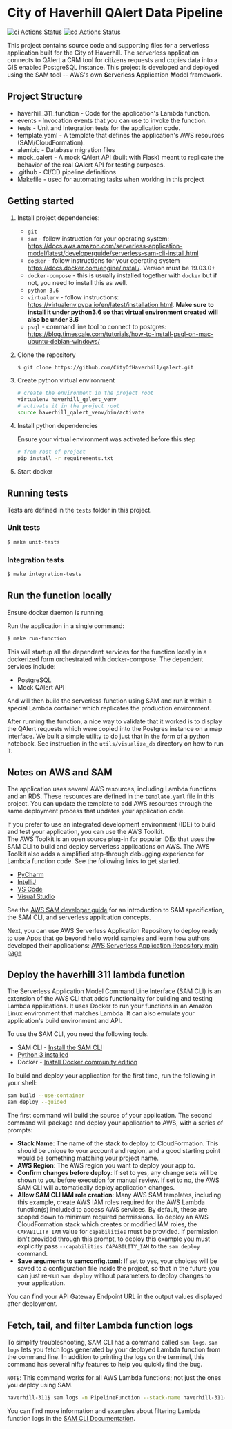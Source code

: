 # City of Haverhill QAlert Data Pipeline

[![ci Actions Status](https://github.com/CityOfHaverhill/qalert/workflows/ci/badge.svg)](https://github.com/CityOfHaverhill/qalert/actions) [![cd Actions Status](https://github.com/CityOfHaverhill/qalert/workflows/cd/badge.svg)](https://github.com/CityOfHaverhill/qalert/actions)

This project contains source code and supporting files for a serverless application built for the City of Haverhill.
The serverless application connects to QAlert a CRM tool for citizens requests and copies data into a GIS enabled PostgreSQL instance. This project is developed and deployed using the SAM tool -- AWS's own **S**erverless **A**pplication **M**odel framework.

## Project Structure
- haverhill_311_function - Code for the application's Lambda function.
- events - Invocation events that you can use to invoke the function.
- tests - Unit and Integration tests for the application code. 
- template.yaml - A template that defines the application's AWS resources (SAM/CloudFormation).
- alembic - Database migration files
- mock_qalert - A mock QAlert API (built with Flask) meant to replicate the behavior of the real QAlert API for testing purposes.
- .github - CI/CD pipeline definitions
- Makefile - used for automating tasks when working in this project

## Getting started
1. Install project dependencies:
    - `git`
    - `sam` - follow instruction for your operating system: https://docs.aws.amazon.com/serverless-application-model/latest/developerguide/serverless-sam-cli-install.html
    - `docker` - follow instructions for your operating system https://docs.docker.com/engine/install/. Version must be 19.03.0+
    - `docker-compose` - this is usually installed together with `docker` but if not, you need to install this as well.
    - `python 3.6`
    - `virtualenv` - follow instructions: https://virtualenv.pypa.io/en/latest/installation.html. **Make sure to install it under python3.6 so that virtual environment created will also be under 3.6**
    - `psql` - command line tool to connect to postgres: https://blog.timescale.com/tutorials/how-to-install-psql-on-mac-ubuntu-debian-windows/
2. Clone the repository
    ```bash
    $ git clone https://github.com/CityOfHaverhill/qalert.git
    ```
3. Create python virtual environment
    ```bash
    # create the environment in the project root
    virtualenv haverhill_qalert_venv
    # activate it in the project root
    source haverhill_qalert_venv/bin/activate
    ```
4. Install python dependencies

    Ensure your virtual environment was activated before this step
    ```bash
    # from root of project
    pip install -r requirements.txt
    ```
5. Start docker

## Running tests
Tests are defined in the `tests` folder in this project.
### Unit tests

```bash
$ make unit-tests
```
### Integration tests

```bash
$ make integration-tests
```

## Run the function locally
Ensure docker daemon is running.

Run the application in a single command:
```bash
$ make run-function
```

This will startup all the dependent services for the function locally in a dockerized form orchestrated with docker-compose. The dependent services include:
- PostgreSQL
- Mock QAlert API

And will then build the serverless function using SAM and run it within a special Lambda container which replicates the production environment.

After running the function, a nice way to validate that it worked is to display the QAlert requests which were copied into the Postgres instance on a map interface. We built a simple utility to do just that in the form of a python notebook. See instruction in the `utils/visualize_db` directory on how to run it.

## Notes on AWS and SAM
The application uses several AWS resources, including Lambda functions and an RDS. These resources are defined in the `template.yaml` file in this project. You can update the template to add AWS resources through the same deployment process that updates your application code.

If you prefer to use an integrated development environment (IDE) to build and test your application, you can use the AWS Toolkit.  
The AWS Toolkit is an open source plug-in for popular IDEs that uses the SAM CLI to build and deploy serverless applications on AWS. The AWS Toolkit also adds a simplified step-through debugging experience for Lambda function code. See the following links to get started.

* [PyCharm](https://docs.aws.amazon.com/toolkit-for-jetbrains/latest/userguide/welcome.html)
* [IntelliJ](https://docs.aws.amazon.com/toolkit-for-jetbrains/latest/userguide/welcome.html)
* [VS Code](https://docs.aws.amazon.com/toolkit-for-vscode/latest/userguide/welcome.html)
* [Visual Studio](https://docs.aws.amazon.com/toolkit-for-visual-studio/latest/user-guide/welcome.html)

See the [AWS SAM developer guide](https://docs.aws.amazon.com/serverless-application-model/latest/developerguide/what-is-sam.html) for an introduction to SAM specification, the SAM CLI, and serverless application concepts.

Next, you can use AWS Serverless Application Repository to deploy ready to use Apps that go beyond hello world samples and learn how authors developed their applications: [AWS Serverless Application Repository main page](https://aws.amazon.com/serverless/serverlessrepo/)
## Deploy the haverhill 311 lambda function

The Serverless Application Model Command Line Interface (SAM CLI) is an extension of the AWS CLI that adds functionality for building and testing Lambda applications. It uses Docker to run your functions in an Amazon Linux environment that matches Lambda. It can also emulate your application's build environment and API.

To use the SAM CLI, you need the following tools.

* SAM CLI - [Install the SAM CLI](https://docs.aws.amazon.com/serverless-application-model/latest/developerguide/serverless-sam-cli-install.html)
* [Python 3 installed](https://www.python.org/downloads/)
* Docker - [Install Docker community edition](https://hub.docker.com/search/?type=edition&offering=community)

To build and deploy your application for the first time, run the following in your shell:

```bash
sam build --use-container
sam deploy --guided
```

The first command will build the source of your application. The second command will package and deploy your application to AWS, with a series of prompts:

* **Stack Name**: The name of the stack to deploy to CloudFormation. This should be unique to your account and region, and a good starting point would be something matching your project name.
* **AWS Region**: The AWS region you want to deploy your app to.
* **Confirm changes before deploy**: If set to yes, any change sets will be shown to you before execution for manual review. If set to no, the AWS SAM CLI will automatically deploy application changes.
* **Allow SAM CLI IAM role creation**: Many AWS SAM templates, including this example, create AWS IAM roles required for the AWS Lambda function(s) included to access AWS services. By default, these are scoped down to minimum required permissions. To deploy an AWS CloudFormation stack which creates or modified IAM roles, the `CAPABILITY_IAM` value for `capabilities` must be provided. If permission isn't provided through this prompt, to deploy this example you must explicitly pass `--capabilities CAPABILITY_IAM` to the `sam deploy` command.
* **Save arguments to samconfig.toml**: If set to yes, your choices will be saved to a configuration file inside the project, so that in the future you can just re-run `sam deploy` without parameters to deploy changes to your application.

You can find your API Gateway Endpoint URL in the output values displayed after deployment.

## Fetch, tail, and filter Lambda function logs

To simplify troubleshooting, SAM CLI has a command called `sam logs`. `sam logs` lets you fetch logs generated by your deployed Lambda function from the command line. In addition to printing the logs on the terminal, this command has several nifty features to help you quickly find the bug.

`NOTE`: This command works for all AWS Lambda functions; not just the ones you deploy using SAM.

```bash
haverhill-311$ sam logs -n PipelineFunction --stack-name haverhill-311-stack --tail
```

You can find more information and examples about filtering Lambda function logs in the [SAM CLI Documentation](https://docs.aws.amazon.com/serverless-application-model/latest/developerguide/serverless-sam-cli-logging.html).
